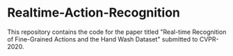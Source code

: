 # Realtime-Action-Recognition
This repository contains the code for the paper titled "Real-time Recognition of Fine-Grained Actions and the Hand Wash Dataset" submitted to CVPR-2020.
